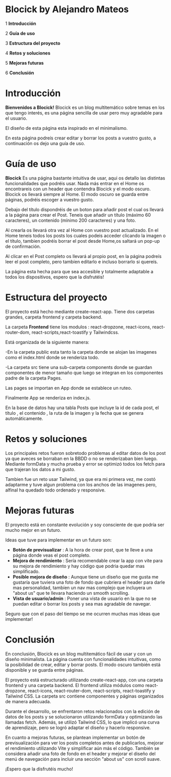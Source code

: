 # Blocick by Alejandro Mateos
 1  **Introducción**
 
 2  **Guía de uso**
 
 3  **Estructura del proyecto**

 4   **Retos y soluciones**

 5  **Mejoras futuras**

 6 **Conclusión**


  <h1><strong>Introducción</strong></h1>

   **Bienvenidos a Blocick!** Blocick es un blog multitemático sobre temas en los que tengo interés,
   es una página sencilla de usar pero muy agradable para el usuario.

   El diseño de esta página esta inspirado en el minimalismo.

   En esta página podreís crear editar y borrar los posts a vuestro gusto, a continuación os dejo una
   guía de uso.


   <h1><strong>Guía de uso</strong></h1>

   **Blocick** Es una página bastante intuitiva de usar, aqui os detallo las distintas funcionalidades que podréis usar.
   Nada más entrar en el Home os encontrareis con un header que contendra Blocick y el modo oscuro. Blocick os llevará siempre al Home.
   El modo oscuro se guarda entre páginas, podréis escoger a vuestro gusto.

   Debajo del título dispondréis de un boton para añadir post el cual os llevará a la página para crear el Post.
   Teneis que añadir un título (máximo 60 caracteres), un contenido (mínimo 200 caracteres) y una foto.

   Al crearla os llevará otra vez al Home con vuestro post actualizado.
   En el Home teneis todos los posts los cuales podeis acceder clicando la imagen o el título, tambien podréis borrar el post desde Home,os saltará un pop-up de confirmación.

   Al clicar en el Post completo os llevará al propio post, en la página podreís leer el post completo, pero tambíen editarlo e incluso borrarlo si quereís.

   La página esta hecha para que sea accesible y totalmente adaptable a todos los dispositivos, espero que la disfrutéis!



   <h1><strong>Estructura del proyecto</strong></h1>

   El proyecto está hecho mediante create-react-app. Tiene dos carpetas grandes, carpeta frontend y carpeta backend.

   La carpeta **Frontend** tiene los modulos : react-dropzone, react-icons, react-router-dom, react-scripts,react-toastify y Tailwindcss.

   Está organizada de la siguiente manera: 
   
   -En la carpeta public esta tanto la carpeta donde se alojan las imagenes como el index.html donde se renderiza todo.

   -La carpeta src tiene una sub-carpeta components donde se guardan componentes de menor tamaño que luego se integran en los componentes padre de la carpeta Pages.

   Las pages se importan en App donde se establece un ruteo.

   Finalmente App se renderiza en index.js.

   En la base de datos hay una tabla Posts que incluye la id de cada post, el título , el contenido , la ruta de la imagen y la fecha que se genera automáticamente.
   <h1><strong>Retos y soluciones</strong></h1>

   Los principales retos fueron sobretodo problemas al editar datos de los post ya que aveces se borraban en la BBDD o no se renderizaban bien luego. Mediante formData y mucha prueba y error se optimizó todos los fetch para que trajeran los datos a mi gusto.

   Tambien fue un reto usar Tailwind, ya que era mi primera vez, me costó adaptarme y tuve algun problema con los anchos de las imagenes pero, alfinal ha quedado todo ordenado y responsive.

   <h1><strong>Mejoras futuras</strong></h1>

   El proyecto está en constante evolución y soy consciente de que podría ser mucho mejor en un futuro.

   Ideas que tuve para implementar en un futuro son:
   * **Botón de previsualizar** : A la hora de crear post, que te lleve a una página donde veas el post completo.
   * **Mejora de rendimiento** : Sería recomendable crear la app con vite para su mejora de rendimiento y hay código que podria quedar mas simplificado.
   * **Posible mejora de diseño** : Aunque tiene un diseño que me gusta me gustaría que tuviera una foto de fondo que cubriera el header para darle mas personalidad, tambíen un nav mas complejo que incluyera un "about us" que te llevara haciendo un smooth scrolling.
   * **Vista de usuario/admin**  : Poner una vista de usuario en la que no se puedan editar o borrar los posts y sea mas agradable de navegar.

   Seguro que con el paso del tiempo se me ocurren muchas mas ideas que implementar!

   <h1><strong>Conclusión</strong></h1>

  En conclusión, Blocick es un blog multitemático fácil de usar y con un diseño minimalista. La página cuenta con funcionalidades intuitivas, como la posibilidad de crear, editar y borrar posts. El modo oscuro también está disponible y se guarda entre páginas.

   El proyecto está estructurado utilizando create-react-app, con una carpeta frontend y una carpeta backend. El frontend utiliza módulos como react-dropzone, react-icons, react-router-dom, react-scripts, react-toastify y Tailwind CSS. La carpeta src contiene componentes y páginas organizados de manera adecuada.

   Durante el desarrollo, se enfrentaron retos relacionados con la edición de datos de los posts y se solucionaron utilizando formData y optimizando las llamadas fetch. Además, se utilizó Tailwind CSS, lo que implicó una curva de aprendizaje, pero se logró adaptar el diseño y hacerlo responsive.

   En cuanto a mejoras futuras, se plantean implementar un botón de previsualización para ver los posts completos antes de publicarlos, mejorar el rendimiento utilizando Vite y simplificar aún más el código. También se considera añadir una foto de fondo en el header y mejorar el diseño del menú de navegación para incluir una sección "about us" con scroll suave.

   ¡Espero que la disfrutéis mucho!